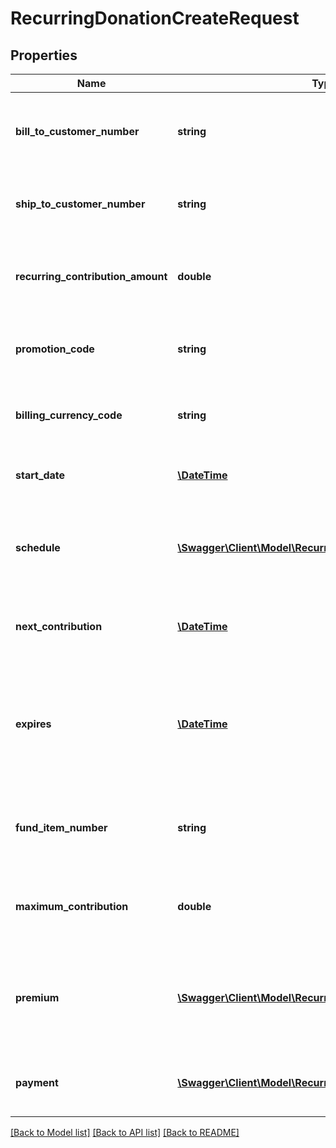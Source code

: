 # RecurringDonationCreateRequest

## Properties
Name | Type | Description | Notes
------------ | ------------- | ------------- | -------------
**bill_to_customer_number** | **string** | The bill-to customer number for the recurring donation | [optional] 
**ship_to_customer_number** | **string** | The ship-to customer for the recurring donation. | [optional] 
**recurring_contribution_amount** | **double** | The net contribution amount for the recurring donation. | [optional] 
**promotion_code** | **string** | The promotion code for the recurring donation. | [optional] 
**billing_currency_code** | **string** | The billing currency code for the recurring donation. | [optional] 
**start_date** | [**\DateTime**](\DateTime.md) | The start date for the recurring donation. | [optional] 
**schedule** | [**\Swagger\Client\Model\RecurringDonationSchedule**](RecurringDonationSchedule.md) | Info pertaining to the scheduling of a recurring donation. | [optional] 
**next_contribution** | [**\DateTime**](\DateTime.md) | The Next Contribution for the recurring donation. | [optional] 
**expires** | [**\DateTime**](\DateTime.md) | The expire date for the recurring donation. Donations will be collected up to and including this date. | [optional] 
**fund_item_number** | **string** | The fund item number for the recurring donation. | [optional] 
**maximum_contribution** | **double** | The maximum contribution for the recurring donation. | [optional] 
**premium** | [**\Swagger\Client\Model\RecurringDonationPremium**](RecurringDonationPremium.md) | Info pertaining to premiums triggered for the recurring donation. | [optional] 
**payment** | [**\Swagger\Client\Model\RecurringDonationPaymentRequest**](RecurringDonationPaymentRequest.md) | Payment information for a recurring donation. | [optional] 

[[Back to Model list]](../README.md#documentation-for-models) [[Back to API list]](../README.md#documentation-for-api-endpoints) [[Back to README]](../README.md)


